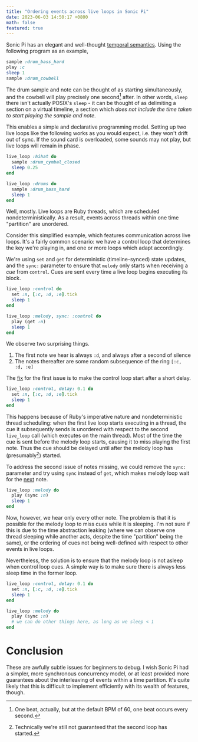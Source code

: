 ```yaml
---
title: "Ordering events across live loops in Sonic Pi"
date: 2023-06-03 14:50:17 +0800
math: false
featured: true
---
```


Sonic Pi has an elegant and well-thought [temporal semantics](https://in-thread.sonic-pi.net/t/what-does-time-mean-in-sonic-pi/4509). Using the following program as an example,

```ruby
sample :drum_bass_hard
play :c
sleep 1
sample :drum_cowbell
```

The drum sample and note can be thought of as starting simultaneously, and the cowbell will play precisely one second[^1] after.
In other words, `sleep` there isn't actually POSIX's `sleep` - it can be thought of as delimiting a section on a virtual timeline, a section which _does not include the time taken to start playing the sample and note_.

This enables a simple and declarative programming model.
Setting up two live loops like the following works as you would expect, i.e. they won't drift out of sync. If the sound card is overloaded, some sounds may not play, but live loops will remain in phase.

```ruby
live_loop :hihat do
  sample :drum_cymbal_closed
  sleep 0.25
end

live_loop :drums do
  sample :drum_bass_hard
  sleep 1
end
```

Well, mostly.
Live loops are Ruby threads, which are scheduled nondeterministically. As a result, events across threads within one time "partition" are unordered.

Consider this simplified example, which features communication across live loops. It's a fairly common scenario: we have a control loop that determines the key we're playing in, and one or more loops which adapt accordingly.

We're using `set` and `get` for deterministic (timeline-synced) state updates, and the `sync:` parameter to ensure that `melody` only starts when receiving a  _cue_ from `control`. Cues are sent every time a live loop begins executing its block.

```ruby
live_loop :control do
  set :n, [:c, :d, :e].tick
  sleep 1
end

live_loop :melody, sync: :control do
  play (get :n)
  sleep 1
end
```

We observe two surprising things.

1. The first note we hear is always `:d`, and always after a second of silence
2. The notes thereafter are some random subsequence of the ring `[:c, :d, :e]`

The [fix](https://in-thread.sonic-pi.net/t/live-loops-sync-questions/1172/13) for the first issue is to make the control loop start after a short delay.

```ruby
live_loop :control, delay: 0.1 do
  set :n, [:c, :d, :e].tick
  sleep 1
end
```

This happens because of Ruby's imperative nature and nondeterministic thread scheduling: when the first live loop starts executing in a thread, the cue it subsequently sends is unordered with respect to the second `live_loop` call (which executes on the main thread). Most of the time the cue is sent before the melody loop starts, causing it to miss playing the first note.
Thus the cue should be delayed until after the melody loop has (presumably[^2]) started.

<!-- The referenced forum thread contains a neat metaphor: musicians in a real-life orchestra should all be ready before the conductor gives them the cue start playing. Software does allow us to do better, however... -->

To address the second issue of notes missing, we could remove the `sync:` parameter and try using `sync` instead of `get`, which makes melody loop wait for the [next](https://in-thread.sonic-pi.net/t/a-tiny-script-for-your-hipster-lounge/4448/10) note.

```ruby
live_loop :melody do
  play (sync :n)
  sleep 1
end
```

Now, however, we hear only every other note.
The problem is that it is possible for the melody loop to miss cues while it is sleeping. I'm not sure if this is due to the time abstraction leaking (where we can observe one thread sleeping while another acts, despite the time "partition" being the same), or the ordering of cues not being well-defined with respect to other events in live loops.

Nevertheless, the solution is to ensure that the melody loop is not asleep when control loop cues. A simple way is to make sure there is always less sleep time in the former loop.

```ruby
live_loop :control, delay: 0.1 do
  set :n, [:c, :d, :e].tick
  sleep 1
end

live_loop :melody do
  play (sync :n)
  # we can do other things here, as long as we sleep < 1
end
```

# Conclusion

These are awfully subtle issues for beginners to debug.
I wish Sonic Pi had a simpler, more synchronous concurrency model, or at least provided more guarantees about the interleaving of events within a time partition.
It's quite likely that this is difficult to implement efficiently with its wealth of features, though.

[^1]: One beat, actually, but at the default BPM of 60, one beat occurs every second.

[^2]: Technically we're still not guaranteed that the second loop has started.

